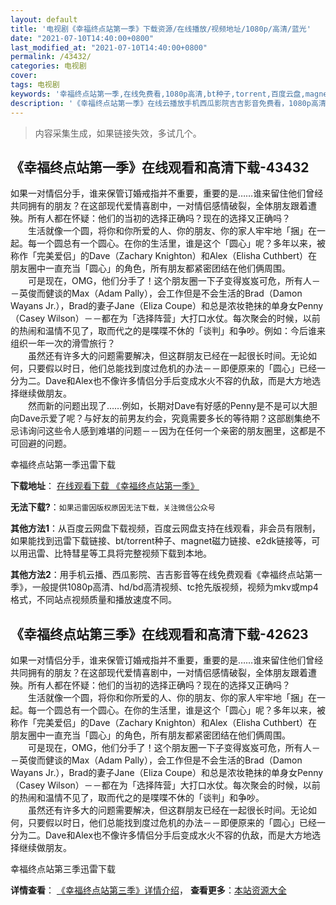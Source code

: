 ```yaml
---
layout: default
title: '电视剧《幸福终点站第一季》下载资源/在线播放/视频地址/1080p/高清/蓝光'
date: "2021-07-10T14:40:00+0800"
last_modified_at: "2021-07-10T14:40:00+0800"
permalink: /43432/
categories: 电视剧
cover:
tags: 电视剧
keywords: '幸福终点站第一季,在线免费看,1080p高清,bt种子,torrent,百度云盘,magnet,磁力链,迅雷下载资源'
description: '《幸福终点站第一季》在线云播放手机西瓜影院吉吉影音免费看，1080p高清bd/hd未删减完整版和tc抢先枪版，mkv/mp4格式，附带bt/torrent种子、magnet/磁力链、百度云盘、网盘资源迅雷下载链接'
---
```


>内容采集生成，如果链接失效，多试几个。


## 《幸福终点站第一季》在线观看和高清下载-43432

如果一对情侣分手，谁来保管订婚戒指并不重要，重要的是&hellip;…谁来留住他们曾经共同拥有的朋友？在这部现代爱情喜剧中，一对情侣感情破裂，全体朋友跟着遭殃。所有人都在怀疑：他们的当初的选择正确吗？现在的选择又正确吗？<br />　　生活就像一个圆，将你和你所爱的人、你的朋友、你的家人牢牢地「捆」在一起。每一个圆总有一个圆心。在你的生活里，谁是这个「圆心」呢？多年以来，被称作「完美爱侣」的Dave（Zachary Knighton）和Alex（Elisha Cuthbert）在朋友圈中一直充当「圆心」的角色，所有朋友都紧密团结在他们俩周围。<br />　　可是现在，OMG，他们分手了！这个朋友圈一下子变得岌岌可危，所有人－－英俊而健谈的Max（Adam Pally），会工作但是不会生活的Brad（Damon Wayans Jr.），Brad的妻子Jane（Eliza Coupe）和总是浓妆艳抹的单身女Penny（Casey Wilson）－－都在为「选择阵营」大打口水仗。每次聚会的时候，以前的热闹和温情不见了，取而代之的是喋喋不休的「谈判」和争吵。例如：今后谁来组织一年一次的滑雪旅行？<br />　　虽然还有许多大的问题需要解决，但这群朋友已经在一起很长时间。无论如何，只要假以时日，他们总能找到度过危机的办法－－即便原来的「圆心」已经一分为二。Dave和Alex也不像许多情侣分手后变成水火不容的仇敌，而是大方地选择继续做朋友。<br />　　然而新的问题出现了……例如，长期对Dave有好感的Penny是不是可以大胆向Dave示爱了呢？与好友的前男友约会，究竟需要多长的等待期？这部剧集绝不忌讳询问这些令人感到难堪的问题－－因为在任何一个亲密的朋友圈里，这都是不可回避的问题。


幸福终点站第一季迅雷下载

**下载地址**： [在线观看下载 《幸福终点站第一季》](https://www.993dy.com//vod-detail-id-8565.html) 


**无法下载?**：`如果迅雷因版权原因无法下载，关注微信公众号 `

**其他方法1**：从百度云网盘下载视频，百度云网盘支持在线观看，非会员有限制，如果能找到迅雷下载链接、bt/torrent种子、magnet磁力链接、e2dk链接等，可以用迅雷、比特彗星等工具将完整视频下载到本地。

**其他方法2**：用手机云播、西瓜影院、吉吉影音等在线免费观看《幸福终点站第一季》，一般提供1080p高清、hd/bd高清视频、tc抢先版视频，视频为mkv或mp4格式，不同站点视频质量和播放速度不同。


## 《幸福终点站第三季》在线观看和高清下载-42623

如果一对情侣分手，谁来保管订婚戒指并不重要，重要的是……谁来留住他们曾经共同拥有的朋友？在这部现代爱情喜剧中，一对情侣感情破裂，全体朋友跟着遭殃。所有人都在怀疑：他们的当初的选择正确吗？现在的选择又正确吗？<br />　　生活就像一个圆，将你和你所爱的人、你的朋友、你的家人牢牢地「捆」在一起。每一个圆总有一个圆心。在你的生活里，谁是这个「圆心」呢？多年以来，被称作「完美爱侣」的Dave（Zachary Knighton）和Alex（Elisha Cuthbert）在朋友圈中一直充当「圆心」的角色，所有朋友都紧密团结在他们俩周围。<br />　　可是现在，OMG，他们分手了！这个朋友圈一下子变得岌岌可危，所有人－－英俊而健谈的Max（Adam Pally），会工作但是不会生活的Brad（Damon Wayans Jr.），Brad的妻子Jane（Eliza Coupe）和总是浓妆艳抹的单身女Penny（Casey Wilson）－－都在为「选择阵营」大打口水仗。每次聚会的时候，以前的热闹和温情不见了，取而代之的是喋喋不休的「谈判」和争吵。<br />　　虽然还有许多大的问题需要解决，但这群朋友已经在一起很长时间。无论如何，只要假以时日，他们总能找到度过危机的办法－－即便原来的「圆心」已经一分为二。Dave和Alex也不像许多情侣分手后变成水火不容的仇敌，而是大方地选择继续做朋友。


幸福终点站第三季迅雷下载

**详情查看**： [《幸福终点站第三季》详情介绍](/movie/42623/)， **查看更多**：[本站资源大全](/movie/t/all/)

